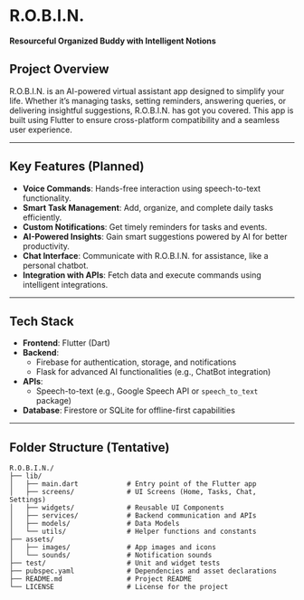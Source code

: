 # R.O.B.I.N.  
**Resourceful Organized Buddy with Intelligent Notions**

## Project Overview  
R.O.B.I.N. is an AI-powered virtual assistant app designed to simplify your life. Whether it’s managing tasks, setting reminders, answering queries, or delivering insightful suggestions, R.O.B.I.N. has got you covered. This app is built using Flutter to ensure cross-platform compatibility and a seamless user experience.

---

## Key Features (Planned)  
- **Voice Commands**: Hands-free interaction using speech-to-text functionality.  
- **Smart Task Management**: Add, organize, and complete daily tasks efficiently.  
- **Custom Notifications**: Get timely reminders for tasks and events.  
- **AI-Powered Insights**: Gain smart suggestions powered by AI for better productivity.  
- **Chat Interface**: Communicate with R.O.B.I.N. for assistance, like a personal chatbot.  
- **Integration with APIs**: Fetch data and execute commands using intelligent integrations.  

---

## Tech Stack  
- **Frontend**: Flutter (Dart)  
- **Backend**:  
  - Firebase for authentication, storage, and notifications  
  - Flask for advanced AI functionalities (e.g., ChatBot integration)  
- **APIs**:  
  - Speech-to-text (e.g., Google Speech API or `speech_to_text` package)  
- **Database**: Firestore or SQLite for offline-first capabilities  

---

## Folder Structure (Tentative)  
```plaintext
R.O.B.I.N./
├── lib/
│   ├── main.dart            # Entry point of the Flutter app
│   ├── screens/             # UI Screens (Home, Tasks, Chat, Settings)
│   ├── widgets/             # Reusable UI Components
│   ├── services/            # Backend communication and APIs
│   ├── models/              # Data Models
│   └── utils/               # Helper functions and constants
├── assets/
│   ├── images/              # App images and icons
│   └── sounds/              # Notification sounds
├── test/                    # Unit and widget tests
├── pubspec.yaml             # Dependencies and asset declarations
├── README.md                # Project README
└── LICENSE                  # License for the project
